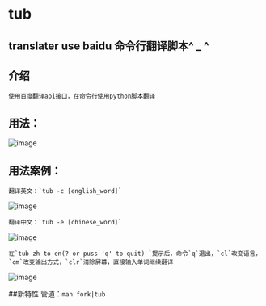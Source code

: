 #               tub


## translater use baidu  命令行翻译脚本^ _ ^


## 介绍
    使用百度翻译api接口，在命令行使用python脚本翻译



## 用法：

![image](https://user-images.githubusercontent.com/82870401/208221224-a86d9002-22c2-4f7e-8d80-f11af4cddfcc.png)



## 用法案例：

    翻译英文：`tub -c [english_word]`

![image](https://user-images.githubusercontent.com/82870401/208221043-6c607fc8-3ee3-4038-9e3b-dd6fe08b2e00.png)


    翻译中文：`tub -e [chinese_word]`

![image](https://user-images.githubusercontent.com/82870401/208221065-1853e874-0285-4d31-bbe9-b2c4167ea47e.png)

    在`tub zh to en(? or puss 'q' to quit) `提示后，命令`q`退出，`cl`改变语言，`cm`改变输出方式，`clr`清除屏幕，直接输入单词继续翻译


![image](https://user-images.githubusercontent.com/82870401/208221162-a3cde2a3-080e-4890-b501-9fa0064cd4bb.png)

##新特性
    管道：`man fork|tub`
    
